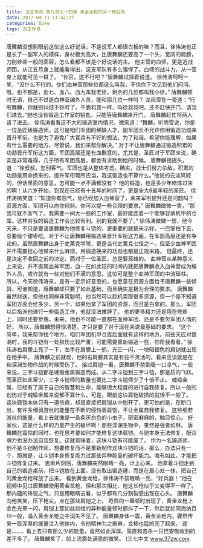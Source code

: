 ```yaml
---
title: 龙王传说 第九百七十四章 黄金龙枪的另一种应用
date: 2017-04-11 11:42:27
categories: Duke
tags: 龙王传说
---
```


唐舞麟没想到眼前这位这么好说话，不是说军人都很古板的嘛？而且，徐伟涛也正是长了一副军人的模样，身材极为高大，比唐舞麟还要高了一个头，宽阔的肩膀，刀削斧凿一般的面容，怎么看都不该是个好说话的主。 他主管的血师，更是近战师团，从江五月身上就能看得出，这支军队有多么强悍了。血师的战斗力，从一营身上就能可见一斑了。
“长官，这不行吧？”唐舞麟试探着说道。
徐伟涛呵呵一笑，“没什么不行的。你们血神营那些位都这么叫我，不信你下次见到他们问问。哦，也不都是，血七、血八、血九叫我老徐，剩余的几位都叫我小徐。”
唐舞麟顿时无语，自己不过是血神营编外人员，能和那几位一样吗？
龙雨雪在一旁道：“行啦舞麟，你就别纠结于称号了。干脆和我一样，叫徐叔叔吧。还不赶快开门，请我们进去。”她也没有锻造工作室的钥匙，只能等唐舞麟来开门。
唐舞麟赶忙将两人请了进去。
徐伟涛看看这不大的锻造室内情况，微笑道：“舞麟，听雨雪说，你是一位圣匠级锻造师。这可是咱们军团的稀缺人才，副军团长不允许你用锻造功勋来晋升军衔，也是为了避免广大官兵有不好的想法。为了和谐。希望你能理解，如果有什么需要的地方，尽管说，我们来帮你解决。”
对于不让唐舞麟通过锻造积累的功勋晋升军衔这方面，军团高层还是有血歉意的。尤其是，圣匠对于军团来说，确实是非常难得，几乎所有军团高层，都会有求助到他的时候。
唐舞麟摇摇头，道：“徐叔叔，您别客气。军团也是从整体考虑。确实，战士们努力杀敌，积累的功勋是用命换来的，提升军衔理所应当，我这锻造也不算什么。”他说的云淡风轻的，但话里面的意思，怎可能一点不满都没有？
他的锻造，也是多少年修炼过来的啊！从六岁开始，到现在已经有十五年的时间了。更是全大6最年轻的圣匠。
徐伟涛微笑道：“知道你有怨气，你已经加入血神营了，未来军衔提升还是问题吗？资源方面，军团可以向你倾斜。你可以提一些合理的要求。”
唐舞麟微微一笑，“那我可就不客气了。我需要一间大一些的工作室，最好能连着一个能够容纳机甲的仓库。这样对我的锻造工作会比较有利。别的我就不要了。”
徐伟涛微微一愣，他今天来，不只是要请唐舞麟为他修复斗铠的，更重要的就是来示好。一巴掌拍下去，总要给个甜枣吃。对于不让唐舞麟用锻造来晋升军衔这方面，在军部高层还是有争论的。虽然唐舞麟出身于史莱克学院，更是当代史莱克七怪之一，但至少血神军团并不需要担心他带来什么麻烦。用锻造换来的功勋也都是正规来路。
但最终，还是决定不收回之前的决定。而对于一位圣匠，总是要笼络的。
血神营从某种意义上来说，并不直属血神军团，血一在如此短的时间内就把唐舞麟收入血神营成为编外人员，或许就有一些对他们不满的意思。这位可是整个血神军团的中流砥柱。
所以，今天徐伟涛来，是有一定示好意思的，也愿意在资源方面给予唐舞麟一些倾斜，可谁知道，唐舞麟却只要了如此基础，而且确实是极为合理的要求。
唐舞麟虽然财迷，但他也同样非常聪明，他当然可以趁机索取很多资源，但一个是不知道军团方面会给多少，另一个，如果他拿了军团的资源，而且是白拿的。那么，军团以后指派他进行一些锻造工作，他就没法推辞了。
他的更多精力还是用在修炼上，同时还要参赛。未来，他也不可能一直都在血神军团，还是不要欠军团人情的好。
所以，唐舞麟想得很清楚，才只是要了对于现在来说最基础的要求。
“这个简单，我来帮你找个地方。咱们军团机甲仓库后面就有这样的地方。前些天应对兽潮时，我的斗铠有一处损伤比较严重，可能需要重新锻造一些，你帮我看看。”
徐伟涛右肩膀上亮了一下，左手在肩膀上一抓，光芒一闪，一块暗银色的肩铠就出现在他手中。
唐舞麟之前就现，他的右肩膀其实是有些不灵活的。看来应该就是在和深渊生物作战的时候受伤了。
接过肩铠一看，唐舞麟不禁倒吸一口凉气，一般来说，三字斗铠都是魂锻金属锻造而成。从二字斗铠到三字斗铠，那是质的飞跃。而圣匠如此至少，三字斗铠师的数量也要比二字斗铠师少了十倍不止。
魂锻金属，已经有了属于自己的智慧和生命，能够很大程度的进行自我修复。所以一般的创伤对于魂锻金属来说都不算什么，可是，眼前这块肩铠破损的就很不一般了。
这块肩铠本体只有一道伤痕，却是直接把肩铠从中刨开了，更可怕的是，在断口出，有许多细弱游丝的能量在不断的侵蚀着肩铠，不让金属自我修复。
这些细若游丝的能量，看上去就像是一条条灰白色的小虫子，密密麻麻的，触目惊心。
好家伙，这是什么样的力量产生的破坏啊！那些深渊生物中，果然是强者如林。
唐舞麟在震惊的同时，也在思考要如何才能修复这块肩铠。斗铠本身无法修复，配合魂力也没办法自我恢复。这就意味着，这块斗铠有可能废了。
作为一名锻造师，他不是斗铠制作师，想要修复而不是重新制作这块斗铠的话，那么，办法只有一个，那就是，让斗铠本身修复能力过那些异种能量的破坏能力。唯有如此，才能把斗铠修复过来。
思索片刻后，唐舞麟突然眼睛一亮，计上心来。
他拿着斗铠走到自己的锻造桌前，把斗铠放在上面，没有取出锻造锤，而是在眉心处一抹，把自己的黄金龙枪释放了出来。
看到黄金龙枪，徐伟涛不禁眼睛一亮，“好兵器！”他在视频中见过唐舞麟使用黄金龙枪，但和那次相比，他这长枪似乎又变得不一样了。那内蕴的锋锐之气，只是用眼睛去看，似乎都有几分割裂感出现在心头。
唐舞麟向他笑笑，压下枪尖，点在那块肩铠之上。
奇异的一幕顿时出现了，黄金龙枪上金色光晕一闪，肩铠上那如丝如缕的异种能量顿时颤抖了一下，然后就如同海纳百川一般，涌入黄金龙枪之中消失不见了。
唐舞麟身体一震，黄金龙枪内，骤然传来一股浑厚的能量注入他体内，令他精神为之振奋，龙核也猛的亮了起来。
这是……，看上去只有那么少的能量，竟然如此浑厚。简直和击杀一只巴安吸收到的差不多了。
唐舞麟笑了，脸上流露处满意的微笑。
(三七中文 www.37zw.com